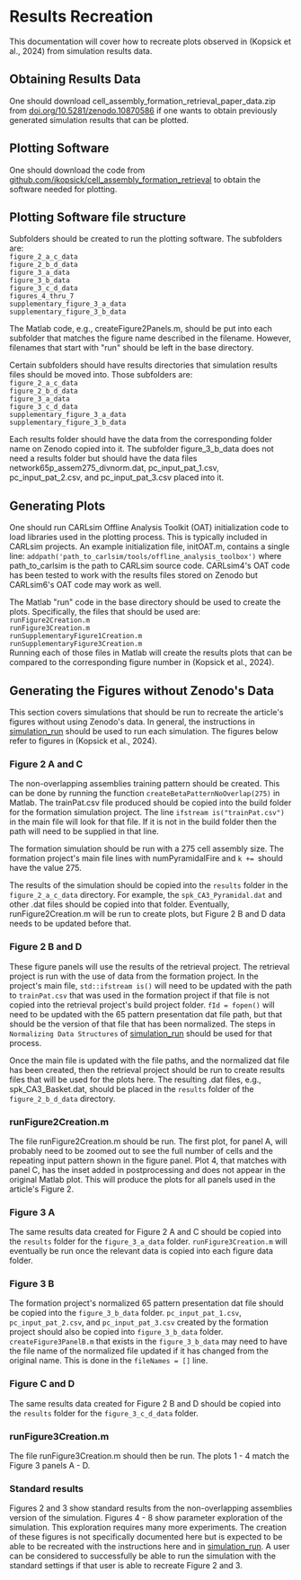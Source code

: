 Results Recreation
==================

This documentation will cover how to recreate plots observed in (Kopsick et al., 2024) from simulation results data.

## Obtaining Results Data

One should download cell_assembly_formation_retrieval_paper_data.zip from [doi.org/10.5281/zenodo.10870586](https://www.doi.org/10.5281/zenodo.10870586) if one wants to obtain previously generated simulation results that can be plotted.

## Plotting Software

One should download the code from [github.com/jkopsick/cell_assembly_formation_retrieval](github.com/jkopsick/cell_assembly_formation_retrieval) to obtain the software needed for plotting.

## Plotting Software file structure

Subfolders should be created to run the plotting software. The subfolders are:
<br>`figure_2_a_c_data`
<br>`figure_2_b_d_data`
<br>`figure_3_a_data`
<br>`figure_3_b_data`
<br>`figure_3_c_d_data`
<br>`figures_4_thru_7`
<br>`supplementary_figure_3_a_data`
<br>`supplementary_figure_3_b_data`

The Matlab code, e.g., createFigure2Panels.m, should be put into each subfolder that matches the figure name described in the filename. However, filenames that start with "run" should be left in the base directory.

Certain subfolders should have results directories that simulation results files should be moved into. Those subfolders are:
<br>`figure_2_a_c_data`
<br>`figure_2_b_d_data`
<br>`figure_3_a_data`
<br>`figure_3_c_d_data`
<br>`supplementary_figure_3_a_data`
<br>`supplementary_figure_3_b_data`

Each results folder should have the data from the corresponding folder name on Zenodo copied into it. The subfolder figure_3_b_data does not need a results folder but should have the data files network65p_assem275_divnorm.dat, pc_input_pat_1.csv, pc_input_pat_2.csv, and pc_input_pat_3.csv placed into it.

## Generating Plots

One should run CARLsim Offline Analysis Toolkit (OAT) initialization code to load libraries used in the plotting process. This is typically included in CARLsim projects. An example initialization file, initOAT.m, contains a single line: `addpath('path_to_carlsim/tools/offline_analysis_toolbox')` where path_to_carlsim is the path to CARLsim source code. CARLsim4's OAT code has been tested to work with the results files stored on Zenodo but CARLsim6's OAT code may work as well.

The Matlab "run" code in the base directory should be used to create the plots. Specifically, the files that should be used are:
<br>`runFigure2Creation.m`
<br>`runFigure3Creation.m`
<br>`runSupplementaryFigure1Creation.m`
<br>`runSupplementaryFigure3Creation.m`
<br>Running each of those files in Matlab will create the results plots that can be compared to the corresponding figure number in (Kopsick et al., 2024).

## Generating the Figures without Zenodo's Data

This section covers simulations that should be run to recreate the article's figures without using Zenodo's data. In general, the instructions in [simulation_run](https://hco-dev-docs.readthedocs.io/en/latest/pattern_comp_sep/simulation_run.html) should be used to run each simulation. The figures below refer to figures in (Kopsick et al., 2024).

### Figure 2 A and C

The non-overlapping assemblies training pattern should be created. This can be done by running the function `createBetaPatternNoOverlap(275)` in Matlab. The trainPat.csv file produced should be copied into the build folder for the formation simulation project. The line `ifstream is("trainPat.csv")` in the main file will look for that file. If it is not in the build folder then the path will need to be supplied in that line.

The formation simulation should be run with a 275 cell assembly size. The formation project's main file lines with numPyramidalFire and `k += `should have the value 275.

The results of the simulation should be copied into the `results` folder in the `figure_2_a_c_data` directory. For example, the `spk_CA3_Pyramidal.dat` and other .dat files should be copied into that folder. Eventually, runFigure2Creation.m will be run to create plots, but Figure 2 B and D data needs to be updated before that.

### Figure 2 B and D

These figure panels will use the results of the retrieval project. The retrieval project is run with the use of data from the formation project. In the project's main file, `std::ifstream is()` will need to be updated with the path to `trainPat.csv` that was used in the formation project if that file is not copied into the retrieval project's build project folder. `fId = fopen()` will need to be updated with the 65 pattern presentation dat file path, but that should be the version of that file that has been normalized. The steps in `Normalizing Data Structures` of [simulation_run](https://hco-dev-docs.readthedocs.io/en/latest/pattern_comp_sep/simulation_run.html) should be used for that process.

Once the main file is updated with the file paths, and the normalized dat file has been created, then the retrieval project should be run to create results files that will be used for the plots here. The resulting .dat files, e.g., spk_CA3_Basket.dat, should be placed in the `results` folder of the `figure_2_b_d_data` directory.

### runFigure2Creation.m

The file runFigure2Creation.m should be run. The first plot, for panel A, will probably need to be zoomed out to see the full number of cells and the repeating input pattern shown in the figure panel. Plot 4, that matches with panel C, has the inset added in postprocessing and does not appear in the original Matlab plot. This will produce the plots for all panels used in the article's Figure 2.

### Figure 3 A

The same results data created for Figure 2 A and C should be copied into the `results` folder for the `figure_3_a_data` folder. `runFigure3Creation.m` will eventually be run once the relevant data is copied into each figure data folder.

### Figure 3 B

The formation project's normalized 65 pattern presentation dat file should be copied into the `figure_3_b_data` folder. `pc_input_pat_1.csv`, `pc_input_pat_2.csv`, and `pc_input_pat_3.csv` created by the formation project should also be copied into `figure_3_b_data` folder. `createFigure3PanelB.m` that exists in the `figure_3_b_data` may need to have the file name of the normalized file updated if it has changed from the original name. This is done in the `fileNames = []` line.

### Figure C and D

The same results data created for Figure 2 B and D should be copied into the `results` folder for the `figure_3_c_d_data` folder.

### runFigure3Creation.m

The file runFigure3Creation.m should then be run. The plots 1 - 4 match the Figure 3 panels A - D.

### Standard results

Figures 2 and 3 show standard results from the non-overlapping assemblies version of the simulation. Figures 4 - 8 show parameter exploration of the simulation. This exploration requires many more experiments. The creation of these figures is not specifically documented here but is expected to be able to be recreated with the instructions here and in [simulation_run](https://hco-dev-docs.readthedocs.io/en/latest/pattern_comp_sep/simulation_run.html). A user can be considered to successfully be able to run the simulation with the standard settings if that user is able to recreate Figure 2 and 3.